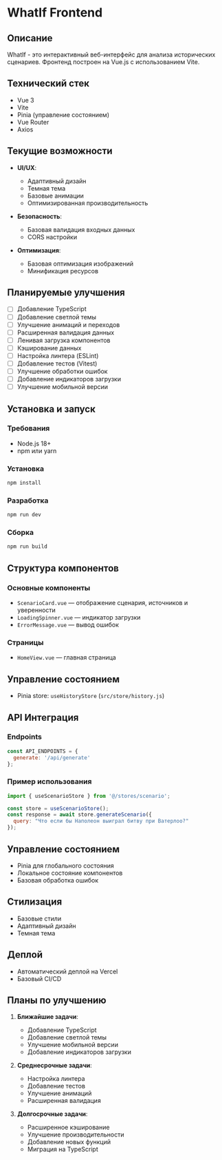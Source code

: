 # WhatIf Frontend

## Описание
WhatIf - это интерактивный веб-интерфейс для анализа исторических сценариев. Фронтенд построен на Vue.js с использованием Vite.

## Технический стек
- Vue 3
- Vite
- Pinia (управление состоянием)
- Vue Router
- Axios

## Текущие возможности
- **UI/UX**:
  - Адаптивный дизайн
  - Темная тема
  - Базовые анимации
  - Оптимизированная производительность

- **Безопасность**:
  - Базовая валидация входных данных
  - CORS настройки

- **Оптимизация**:
  - Базовая оптимизация изображений
  - Минификация ресурсов

## Планируемые улучшения
- [ ] Добавление TypeScript
- [ ] Добавление светлой темы
- [ ] Улучшение анимаций и переходов
- [ ] Расширенная валидация данных
- [ ] Ленивая загрузка компонентов
- [ ] Кэширование данных
- [ ] Настройка линтера (ESLint)
- [ ] Добавление тестов (Vitest)
- [ ] Улучшение обработки ошибок
- [ ] Добавление индикаторов загрузки
- [ ] Улучшение мобильной версии

## Установка и запуск

### Требования
- Node.js 18+
- npm или yarn

### Установка
```bash
npm install
```

### Разработка
```bash
npm run dev
```

### Сборка
```bash
npm run build
```

## Структура компонентов

### Основные компоненты
- `ScenarioCard.vue` — отображение сценария, источников и уверенности
- `LoadingSpinner.vue` — индикатор загрузки
- `ErrorMessage.vue` — вывод ошибок

### Страницы
- `HomeView.vue` — главная страница

## Управление состоянием
- Pinia store: `useHistoryStore` (`src/store/history.js`)

## API Интеграция

### Endpoints
```javascript
const API_ENDPOINTS = {
  generate: '/api/generate'
};
```

### Пример использования
```javascript
import { useScenarioStore } from '@/stores/scenario';

const store = useScenarioStore();
const response = await store.generateScenario({
  query: "Что если бы Наполеон выиграл битву при Ватерлоо?"
});
```

## Управление состоянием
- Pinia для глобального состояния
- Локальное состояние компонентов
- Базовая обработка ошибок

## Стилизация
- Базовые стили
- Адаптивный дизайн
- Темная тема

## Деплой
- Автоматический деплой на Vercel
- Базовый CI/CD

## Планы по улучшению
1. **Ближайшие задачи**:
   - Добавление TypeScript
   - Добавление светлой темы
   - Улучшение мобильной версии
   - Добавление индикаторов загрузки

2. **Среднесрочные задачи**:
   - Настройка линтера
   - Добавление тестов
   - Улучшение анимаций
   - Расширенная валидация

3. **Долгосрочные задачи**:
   - Расширенное кэширование
   - Улучшение производительности
   - Добавление новых функций
   - Миграция на TypeScript


